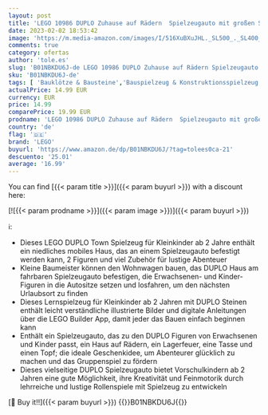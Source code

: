 ```yaml
---
layout: post
title: 'LEGO 10986 DUPLO Zuhause auf Rädern  Spielzeugauto mit großen Steinen  Figuren und Spielzeugauto für Jungen und Mädchen ab 2 Jahre  entwickelt Feinmotorik'
date: 2023-02-02 18:53:42
image: 'https://m.media-amazon.com/images/I/516XuBXuJHL._SL500_._SL400_.jpg'
comments: true
category: ofertas
author: 'tole.es'
slug: 'B01NBKDU6J-de LEGO 10986 DUPLO Zuhause auf Rädern Spielzeugauto mit...'
sku: 'B01NBKDU6J-de'
tags: [ 'Bauklötze & Bausteine','Bauspielzeug & Konstruktionsspielzeug','Fahrzeug Spielsets für Kinder','Motorfahrzeugspielsets für Kinder','Spielfahrzeuge','Spielzeug','lego','🇩🇪', ]
actualPrice: 14.99 EUR
currency: EUR
price: 14.99
comparePrice: 19.99 EUR
prodname: 'LEGO 10986 DUPLO Zuhause auf Rädern  Spielzeugauto mit großen Steinen  Figuren und Spielzeugauto für Jungen und Mädchen ab 2 Jahre  entwickelt Feinmotorik'
country: 'de'
flag: '🇩🇪'
brand: 'LEGO'
buyurl: 'https://www.amazon.de/dp/B01NBKDU6J/?tag=tolees0ca-21'
descuento: '25.01'
average: '16.99'
---
```


You can find [{{< param title >}}]({{< param buyurl >}}) with a discount here:

[![{{< param prodname >}}]({{< param image >}})]({{< param buyurl >}})

ℹ️:

- Dieses LEGO DUPLO Town Spielzeug für Kleinkinder ab 2 Jahre enthält ein niedliches mobiles Haus, das an einem Spielzeugauto befestigt werden kann, 2 Figuren und viel Zubehör für lustige Abenteuer
- Kleine Baumeister können den Wohnwagen bauen, das DUPLO Haus am fahrbaren Spielzeugauto befestigen, die Erwachsenen- und Kinder-Figuren in die Autositze setzen und losfahren, um den nächsten Urlaubsort zu finden
- Dieses Lernspielzeug für Kleinkinder ab 2 Jahren mit DUPLO Steinen enthält leicht verständliche illustrierte Bilder und digitale Anleitungen über die LEGO Builder App, damit jeder das Bauen einfach beginnen kann
- Enthält ein Spielzeugauto, das zu den DUPLO Figuren von Erwachsenen und Kinder passt, ein Haus auf Rädern, ein Lagerfeuer, eine Tasse und einen Topf; die ideale Geschenkidee, um Abenteurer glücklich zu machen und das Gruppenspiel zu fördern
- Dieses vielseitige DUPLO Spielzeugauto bietet Vorschulkindern ab 2 Jahren eine gute Möglichkeit, ihre Kreativität und Feinmotorik durch lehrreiche und lustige Rollenspiele mit Spielzeug zu entwickeln

[🛒 Buy it!!]({{< param buyurl >}})
{{<world>}}B01NBKDU6J{{</world>}}
